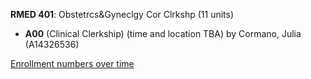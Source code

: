 **RMED 401**: Obstetrcs&Gyneclgy Cor Clrkshp (11 units)

- **A00** (Clinical Clerkship) (time and location TBA) by Cormano, Julia (A14326536)

[Enrollment numbers over time](./RMED401.tsv)

